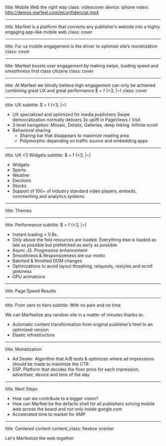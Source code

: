 title: Mobile Web the right way
class: videocover
device: iphone
video: http://demos.marfeel.com/elconfidencial.mp4

---

title: Marfeel is a platform that converts any publisher’s website into a highly engaging app-like mobile web
class: cover

---

title: For us mobile engagement is the driver to optimize site’s monetization
class: cover

---

title: Marfeel boosts user engagement by making swipe, loading speed and smoothness first class citizens
class: cover

---

title: At Marfeel we blindly believe high engagement can only be achieved combining great UX and great performance
$ = f (<3, |~)
class: cover

---

title: UX
subtitle: $ = f (<3, |~)

- UX specialized and optimized for media publishers Swipe democratization normally delivers 3x uplift in PageViews / Visit
- 3 level navigation: Mosaic, Details, Galleries, deep linking. Infinite scroll
- Behavioral sharing
    - Sharing bar that disappears to maximize reading area
    - Polymorphic depending on traffic source and embedding apps

---

title: UX <3 Widgets
subtitle: $ = f (<3, |~)

- Widgets
- Sports
- Weather
- Elections
- Stocks
- Support of 100+ of industry standard video players, embeds, commenting and analytics systems

---

title: Themes

---

title: Performance
subtitle: $ = f (<3, |~)

- Instant loading < 0.8s.
- Only above the fold resources are loaded. Everything else is loaded as late as possible but prefetched as early as possible
- Async JS. Progressive enhancement
- Smoothness & Responsiveness are our motto
- Batched & throttled DOM changes
- Optimizations to avoid layout thrashing, relayouts, restyles and scroll jankiness
- GPU animations

---

title: Page Speed Results

---

title: From zero to hero
subtitle: With no pain and no time

We can Marfeelize any random site in a matter of minutes thanks to:

- Automatic content transformation from original publisher’s html to an optimized version
- Elastic infrastructure

---

title: Monetization

- Ad Dealer. Algorithm that A/B tests & optimizes where ad impressions should be made to maximize the CTR
- SSP. Platform that decides the floor price for each impression, advertiser, device and time of the day

---

title: Next Steps

- How can we contribute to a bigger vision?
- How can Marfeel be the defacto shell for all publishers solving mobile web across the board and not only inside google.com
- Accelerated time to market for AMP

---

title: Centered content
content_class: flexbox vcenter

Let's Marfeelize the web together


